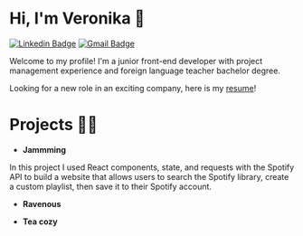 # Hi, I'm Veronika 👋 
[![Linkedin Badge](https://img.shields.io/badge/-vshakun-blue?style=flat&logo=Linkedin&logoColor=white&link=https://www.linkedin.com/in/veronika-shakun-5223701b0/)](https://www.linkedin.com/in/veronika-shakun-5223701b0/)
[![Gmail Badge](https://img.shields.io/badge/-veronika.shakun-c14438?style=flat&logo=Gmail&logoColor=white&link=mailto:veronika.shakun@gmail.com)](mailto:veronika.shakun@gmail.com)

Welcome to my profile! I'm a junior front-end developer with project management experience and foreign language teacher bachelor degree. 

Looking for a new role in an exciting company, here is my [resume](https://www.linkedin.com/in/veronika-shakun-5223701b0/)!

# Projects :woman_technologist:

- **Jammming**

In this project I used React components, state, and requests with the Spotify API to build a website that allows users to search the Spotify library, create a custom playlist, then save it to their Spotify account.

- **Ravenous**

- **Tea cozy**
